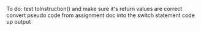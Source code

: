 To do:
test toInstruction() and make sure it's return values are correct
convert pseudo code from assignment doc into the switch statement
code up output
